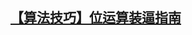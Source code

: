 ## [【算法技巧】位运算装逼指南](https://mp.weixin.qq.com/s?__biz=Mzg2NzA4MTkxNQ==&mid=2247485441&idx=1&sn=2dd6e5e4b34bab5127ef5462bf5a90a6&chksm=ce4043d5f937cac3f0e5b4d0f90e52f4b56eba07f85ae63da41e7ea66d236e5c59cd24cc441b&token=739597699&lang=zh_CN#rd)